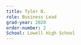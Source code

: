 ```yaml
---
title: Tyler N.
role: Business Lead
grad-year: 2020
order-number: 2
School: Lowell High School
---
```


